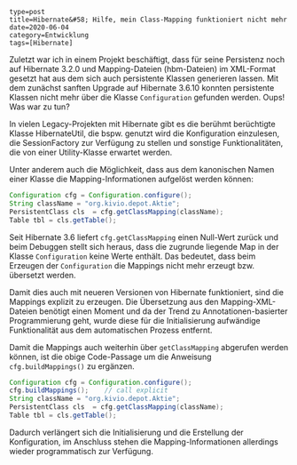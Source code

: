 ~~~~~~
type=post
title=Hibernate&#58; Hilfe, mein Class-Mapping funktioniert nicht mehr
date=2020-06-04
category=Entwicklung 
tags=[Hibernate]
~~~~~~
Zuletzt war ich in einem Projekt beschäftigt, dass für seine Persistenz noch auf Hibernate 3.2.0 und
Mapping-Dateien (hbm-Dateien) im XML-Format gesetzt hat aus dem sich auch persistente Klassen
generieren lassen. Mit dem zunächst sanften Upgrade auf Hibernate 3.6.10 konnten persistente Klassen
nicht mehr über die Klasse `Configuration` gefunden werden. Oups! Was war zu tun?

<!--more-->

In vielen Legacy-Projekten mit Hibernate gibt es die berühmt berüchtigte Klasse HibernateUtil, die
bspw. genutzt wird die Konfiguration einzulesen, die SessionFactory zur Verfügung zu stellen und
sonstige Funktionalitäten, die von einer Utility-Klasse erwartet werden.

Unter anderem auch die Möglichkeit, dass aus dem kanonischen Namen einer Klasse die
Mapping-Informationen aufgelöst werden können:

```java
Configuration cfg = Configuration.configure();
String className = "org.kivio.depot.Aktie";
PersistentClass cls  = cfg.getClassMapping(className); 
Table tbl = cls.getTable();
```

Seit Hibernate 3.6 liefert `cfg.getClassMapping` einen Null-Wert zurück und beim Debuggen stellt
sich heraus, dass die zugrunde liegende Map in der Klasse `Configuration` keine Werte enthält. Das
bedeutet, dass beim Erzeugen der `Configuration` die Mappings nicht mehr erzeugt bzw. übersetzt
werden.

Damit dies auch mit neueren Versionen von Hibernate funktioniert, sind die Mappings explizit zu
erzeugen. Die Übersetzung aus den Mapping-XML-Dateien benötigt einen Moment und da der Trend zu
Annotationen-basierter Programmierung geht, wurde diese für die Initialisierung aufwändige
Funktionalität aus dem automatischen Prozess entfernt.

Damit die Mappings auch weiterhin über `getClassMapping` abgerufen werden können, ist die obige
Code-Passage um die Anweisung `cfg.buildMappings()` zu ergänzen.

```java
Configuration cfg = Configuration.configure();
cfg.buildMappings();    // call explicit
String className = "org.kivio.depot.Aktie";
PersistentClass cls  = cfg.getClassMapping(className); 
Table tbl = cls.getTable();
```

Dadurch verlängert sich die Initialisierung und die Erstellung der Konfiguration, im Anschluss
stehen die Mapping-Informationen allerdings wieder programmatisch zur Verfügung.


